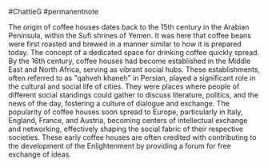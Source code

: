 #ChattieG
#permanentnote 

The origin of coffee houses dates back to the 15th century in the Arabian Peninsula, within the Sufi shrines of Yemen. It was here that coffee beans were first roasted and brewed in a manner similar to how it is prepared today. The concept of a dedicated space for drinking coffee quickly spread. By the 16th century, coffee houses had become established in the Middle East and North Africa, serving as vibrant social hubs. These establishments, often referred to as "qahveh khaneh" in Persian, played a significant role in the cultural and social life of cities. They were places where people of different social standings could gather to discuss literature, politics, and the news of the day, fostering a culture of dialogue and exchange. The popularity of coffee houses soon spread to Europe, particularly in Italy, England, France, and Austria, becoming centers of intellectual exchange and networking, effectively shaping the social fabric of their respective societies. These early coffee houses are often credited with contributing to the development of the Enlightenment by providing a forum for free exchange of ideas.